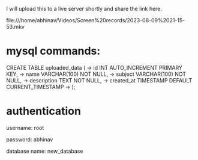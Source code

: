 I will upload this to a live server shortly and share the link here.

file:///home/abhinav/Videos/Screen%20records/2023-08-09%2021-15-53.mkv


# mysql commands:

CREATE TABLE uploaded_data (
    ->     id INT AUTO_INCREMENT PRIMARY KEY,
    ->     name VARCHAR(100) NOT NULL,
    ->     subject VARCHAR(100) NOT NULL,
    ->     description TEXT NOT NULL,
    ->     created_at TIMESTAMP DEFAULT CURRENT_TIMESTAMP
    -> );

# authentication

username: root

password: abhinav

database name: new_database
